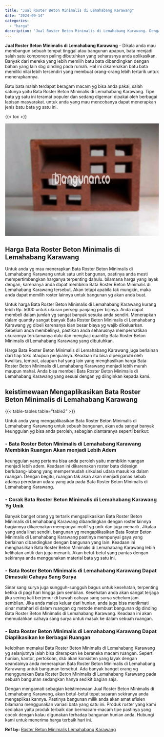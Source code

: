 ```yaml
---
title: "Jual Roster Beton Minimalis di Lemahabang Karawang"
date: "2024-09-14"
categories: 
  - "harga"
description: "Jual Roster Beton Minimalis di Lemahabang Karawang. Dengan mengamati sebagian keistimewaan Jual Roster Beton Minimalis di Lemahabang Karawang, akan betul-bet..."
---
```


**Jual Roster Beton Minimalis di Lemahabang Karawang** – Dikala anda mau membangun sebuah tempat tinggal atau bangunan apapun, bata menjadi salah satu komponen paling dibutuhkan yang seharusnya anda aplikasikan. Banyak dari mereka yang lebih memilih batu bata dibandingkan dengan bahan yang lain sbg dinding pada rumah. Hal ini dikarenakan batu bata memiliki nilai lebih tersendiri yang membuat orang-orang lebih tertarik untuk menerapkannya.

Batu bata malah terdapat beragam macam yg bisa anda pakai, salah satunya yaitu Bata Roster Beton Minimalis di Lemahabang Karawang. Tipe bata yg satu ini teramat populer dan sedang digemari dipakai oleh berbagai lapisan masyarakat. untuk anda yang mau mencobanya dapat menerapkan jenis batu bata yg satu ini.

{{< toc >}}

![Jual Roster Beton Minimalis di Lemahabang Karawang](/images/bata-roster-minimalis-09.png)

## Harga Bata Roster Beton Minimalis di Lemahabang Karawang

Untuk anda yg mau menerapkan Bata Roster Beton Minimalis di Lemahabang Karawang untuk satu unit bangunan, pastinya anda mesti mempertimbangkan harganya terpenting dahulu. bilamana harga yang layak dengan, karenanya anda dapat membikin Bata Roster Beton Minimalis di Lemahabang Karawang tersebut. Akan tetapi apabila tak mungkin, maka anda dapat memilih roster lainnya untuk bangunan yg akan anda buat.

Untuk harga Bata Roster Beton Minimalis di Lemahabang Karawang kurang lebih Rp. 5000 untuk ukuran persegi panjang per bijinya. Anda dapat membeli dalam jumlah yg sangat banyak sesuka anda sendiri. Menerapkan dalam quantity sangat banyak Bata Roster Beton Minimalis di Lemahabang Karawang yg dibeli karenanya kian besar biaya yg wajib dikeluarkan. Sebelum anda membelinya, pastikan anda seharusnya memperhatikan ukurannya terutamanya dulu dan mengkaji quantity Bata Roster Beton Minimalis di Lemahabang Karawang yang dibutuhkan.

Harga Bata Roster Beton Minimalis di Lemahabang Karawang juga berlainan dari tiap toko ataupun penjualnya. Keadaan itu bisa dipengaruhi oleh kwalitas, tempat, ataupun hal yang lain yang menghasilkan harga Bata Roster Beton Minimalis di Lemahabang Karawang menjadi lebih murah maupun mahal. Anda bisa membeli Bata Roster Beton Minimalis di Lemahabang Karawang yang sesuai dengan yg diinginkan kepada kami.

## keistimewaan Mengaplikasikan Bata Roster Beton Minimalis di Lemahabang Karawang

{{< table-tables table="table2" >}}

Untuk anda yang mengaplikasikan Bata Roster Beton Minimalis di Lemahabang Karawang untuk sebuah bangunan, akan ada sangat banyak keunggulan yg bisa anda peroleh, sebagian diantaranya seperti berikut:

### \- Bata Roster Beton Minimalis di Lemahabang Karawang Membikin Ruangan Akan menjadi Lebih Adem

keunggulan yang pertama bisa anda peroleh yaitu membikin ruangan menjadi lebih adem. Keadaan ini dikarenakan roster bata didesign berlubang-lubang yang mempermudah sirkulasi udara masuk ke dalam ruangan. Dengan begitu, ruangan tak akan akan menjadi panas sebab adanya peredaran udara yang ada pada Bata Roster Beton Minimalis di Lemahabang Karawang.

### \- Corak Bata Roster Beton Minimalis di Lemahabang Karawang Yg Unik

Banyak banget orang yg tertarik mengaplikasikan Bata Roster Beton Minimalis di Lemahabang Karawang dibandingkan dengan roster lainnya bagiannya dikarenakan mempunyai motif yg unik dan juga menarik. Jikalau yang anda lihat sendiri, bangunan yg mengaplikasikan Bata Roster Beton Minimalis di Lemahabang Karawang pastinya mempunyai gaya yang berlainan dibandingkan dengan bangunan yang lain. Keadaan ini menghasilkan Bata Roster Beton Minimalis di Lemahabang Karawang lebih kelihatan antik dan juga menarik. Akan betul-betul yang pantas dengan sekiranya anda menggunakan material bata yg satu ini.

### \- Bata Roster Beton Minimalis di Lemahabang Karawang Dapat Dimasuki Cahaya Sang Surya

Sinar sang surya juga sungguh-sungguh bagus untuk kesehatan, terpenting ketika di pagi hari hingga jam sembilan. Kesehatan anda akan sangat terjaga jika sering kali berjemur di bawah cahaya sang surya sebelum jam sembilan. Jika anda males keluar dari hunian, anda juga bisa menikmati sinar matahari di dalam ruangan dg metode membuat bangunan dg dinding Bata Roster Beton Minimalis di Lemahabang Karawang. Keadaan ini akan memudahkan cahaya sang surya untuk masuk ke dalam sebuah ruangan.

### \- Bata Roster Beton Minimalis di Lemahabang Karawang Dapat Diaplikasikan ke Berbagai Ruangan

kelebihan memakai Bata Roster Beton Minimalis di Lemahabang Karawang yg selanjutnya ialah bisa diterapkan ke beraneka macam ruangan. Seperti hunian, kantor, pertokoan, dsb akan konsisten yang layak dengan seandainya anda menerapkan Bata Roster Beton Minimalis di Lemahabang Karawang untuk bangunan tersebut. Ada banyak banget orang yg menggunakan Bata Roster Beton Minimalis di Lemahabang Karawang pada sebuah bangunan sedangkan hanya sedikit bagian saja.

Dengan mengamati sebagian keistimewaan Jual Roster Beton Minimalis di Lemahabang Karawang, akan betul-betul tepat sasaran sekiranya anda mengaplikasikannya. Pastinya bangunan milik anda akan amat efisien bilamana menggunakan variasi bata yang satu ini. Produk roster yang kami sediakan yaitu produk terbaik dan bermacam-macam tipe pastinya yang cocok dengan kalau digunakan terhadap bangunan hunian anda. Hubungi kami untuk menerima harga terbaik hari ini.

**Ref by:** [Roster Beton Minimalis Lemahabang Karawang](https://id.wikipedia.org/wiki/Roster)
